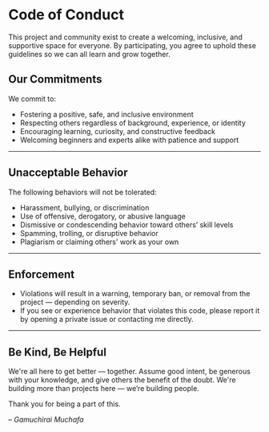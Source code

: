  #  Code of Conduct

This project and community exist to create a welcoming, inclusive, and supportive space for everyone. By participating, you agree to uphold these guidelines so we can all learn and grow together.

##  Our Commitments

We commit to:

- Fostering a positive, safe, and inclusive environment
- Respecting others regardless of background, experience, or identity
- Encouraging learning, curiosity, and constructive feedback
- Welcoming beginners and experts alike with patience and support

---

##  Unacceptable Behavior

The following behaviors will not be tolerated:

- Harassment, bullying, or discrimination
- Use of offensive, derogatory, or abusive language
- Dismissive or condescending behavior toward others’ skill levels
- Spamming, trolling, or disruptive behavior
- Plagiarism or claiming others' work as your own

---

##  Enforcement

- Violations will result in a warning, temporary ban, or removal from the project — depending on severity.
- If you see or experience behavior that violates this code, please report it by opening a private issue or contacting me directly.

---

##  Be Kind, Be Helpful

We're all here to get better — together. Assume good intent, be generous with your knowledge, and give others the benefit of the doubt. We're building more than projects here — we’re building people.

Thank you for being a part of this.

– *Gamuchirai Muchafa*  
